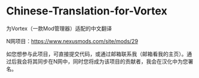# Chinese-Translation-for-Vortex
为Vortex（一款Mod管理器）适配的中文翻译

N网项目：https://www.nexusmods.com/site/mods/29

如您想参与此项目，可直接提交代码，或通过邮箱联系我（邮箱看我的主页）。通过后我会将其同步在N网中，同时您将成为该项目的贡献者，我会在汉化中为您署名。

